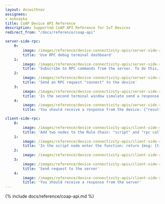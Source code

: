 ```yaml
---
layout: docwithnav
assignees:
- ashvayka
title: CoAP Device API Reference
description: Supported CoAP API Reference for IoT Devices
redirect_from: "/docs/reference/coap-api"

server-side-rpc:
    0:
        image: /images/reference/device-connectivity-apis/server-side-rpc-coap-1-ce.png
        title: 'Use RPC debug terminal dashboard'
    1:
        image: /images/reference/device-connectivity-apis/server-side-rpc-coap-2-ce.png
        title: 'Subscribe to RPC commands from the server. To do this, in the first terminal window send GET request with observe flag'
    2:
        image: /images/reference/device-connectivity-apis/server-side-rpc-coap-3-ce.png
        title: 'Send an RPC request "connect" to the device'
    3:
        image: /images/reference/device-connectivity-apis/server-side-rpc-coap-4-ce.png
        title: 'In the second terminal window simulate send a response from the device to the server'
    4:
        image: /images/reference/device-connectivity-apis/server-side-rpc-coap-5-ce.png
        title: 'You should receive a response from the device: {"result":"ok"}'

client-side-rpc:
    0:
        image: /images/reference/device-connectivity-apis/client-side-rpc-1-ce.png
        title: 'Add two nodes to the Rule Chain: "script" and "rpc call reply"'
    1:
        image: /images/reference/device-connectivity-apis/client-side-rpc-2-ce.png
        title: 'In the script node enter the function: return {msg: {time:String(new Date())}, metadata: metadata, msgType: msgType};'
    2:
        image: /images/reference/device-connectivity-apis/client-side-rpc-3-ce.png
    3:
        image: /images/reference/device-connectivity-apis/client-side-rpc-coap-4-ce.png
        title: 'Send request to the server'
    4:
        image: /images/reference/device-connectivity-apis/client-side-rpc-coap-5-ce.png
        title: 'You should receive a response from the server'
---
```


{% include docs/reference/coap-api.md %}
